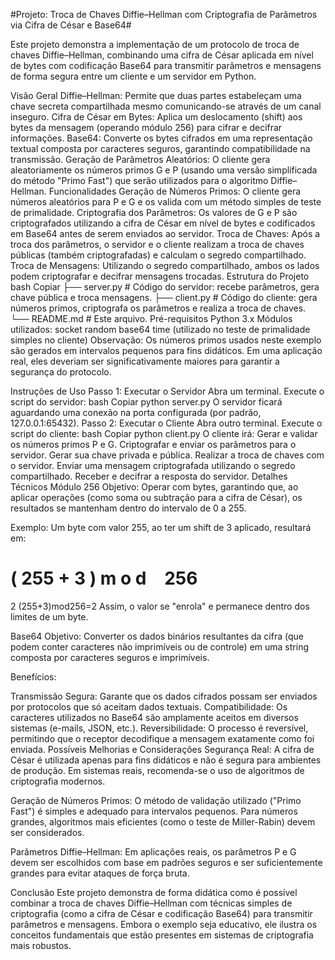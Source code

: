 #Projeto: Troca de Chaves Diffie–Hellman com Criptografia de Parâmetros via Cifra de César e Base64#

Este projeto demonstra a implementação de um protocolo de troca de chaves Diffie–Hellman, combinando uma cifra de César aplicada em nível de bytes com codificação Base64 para transmitir parâmetros e mensagens de forma segura entre um cliente e um servidor em Python.

Visão Geral
Diffie–Hellman: Permite que duas partes estabeleçam uma chave secreta compartilhada mesmo comunicando-se através de um canal inseguro.
Cifra de César em Bytes: Aplica um deslocamento (shift) aos bytes da mensagem (operando módulo 256) para cifrar e decifrar informações.
Base64: Converte os bytes cifrados em uma representação textual composta por caracteres seguros, garantindo compatibilidade na transmissão.
Geração de Parâmetros Aleatórios: O cliente gera aleatoriamente os números primos G e P (usando uma versão simplificada do método "Primo Fast") que serão utilizados para o algoritmo Diffie–Hellman.
Funcionalidades
Geração de Números Primos: O cliente gera números aleatórios para P e G e os valida com um método simples de teste de primalidade.
Criptografia dos Parâmetros: Os valores de G e P são criptografados utilizando a cifra de César em nível de bytes e codificados em Base64 antes de serem enviados ao servidor.
Troca de Chaves: Após a troca dos parâmetros, o servidor e o cliente realizam a troca de chaves públicas (também criptografadas) e calculam o segredo compartilhado.
Troca de Mensagens: Utilizando o segredo compartilhado, ambos os lados podem criptografar e decifrar mensagens trocadas.
Estrutura do Projeto
bash
Copiar
├── server.py    # Código do servidor: recebe parâmetros, gera chave pública e troca mensagens.
├── client.py    # Código do cliente: gera números primos, criptografa os parâmetros e realiza a troca de chaves.
└── README.md    # Este arquivo.
Pré-requisitos
Python 3.x
Módulos utilizados:
socket
random
base64
time (utilizado no teste de primalidade simples no cliente)
Observação: Os números primos usados neste exemplo são gerados em intervalos pequenos para fins didáticos. Em uma aplicação real, eles deveriam ser significativamente maiores para garantir a segurança do protocolo.

Instruções de Uso
Passo 1: Executar o Servidor
Abra um terminal.
Execute o script do servidor:
bash
Copiar
python server.py
O servidor ficará aguardando uma conexão na porta configurada (por padrão, 127.0.0.1:65432).
Passo 2: Executar o Cliente
Abra outro terminal.
Execute o script do cliente:
bash
Copiar
python client.py
O cliente irá:
Gerar e validar os números primos P e G.
Criptografar e enviar os parâmetros para o servidor.
Gerar sua chave privada e pública.
Realizar a troca de chaves com o servidor.
Enviar uma mensagem criptografada utilizando o segredo compartilhado.
Receber e decifrar a resposta do servidor.
Detalhes Técnicos
Módulo 256
Objetivo:
Operar com bytes, garantindo que, ao aplicar operações (como soma ou subtração para a cifra de César), os resultados se mantenham dentro do intervalo de 0 a 255.

Exemplo:
Um byte com valor 255, ao ter um shift de 3 aplicado, resultará em:

(
255
+
3
)
m
o
d
 
 
256
=
2
(255+3)mod256=2
Assim, o valor se "enrola" e permanece dentro dos limites de um byte.

Base64
Objetivo:
Converter os dados binários resultantes da cifra (que podem conter caracteres não imprimíveis ou de controle) em uma string composta por caracteres seguros e imprimíveis.

Benefícios:

Transmissão Segura: Garante que os dados cifrados possam ser enviados por protocolos que só aceitam dados textuais.
Compatibilidade: Os caracteres utilizados no Base64 são amplamente aceitos em diversos sistemas (e-mails, JSON, etc.).
Reversibilidade: O processo é reversível, permitindo que o receptor decodifique a mensagem exatamente como foi enviada.
Possíveis Melhorias e Considerações
Segurança Real:
A cifra de César é utilizada apenas para fins didáticos e não é segura para ambientes de produção. Em sistemas reais, recomenda-se o uso de algoritmos de criptografia modernos.

Geração de Números Primos:
O método de validação utilizado ("Primo Fast") é simples e adequado para intervalos pequenos. Para números grandes, algoritmos mais eficientes (como o teste de Miller-Rabin) devem ser considerados.

Parâmetros Diffie–Hellman:
Em aplicações reais, os parâmetros P e G devem ser escolhidos com base em padrões seguros e ser suficientemente grandes para evitar ataques de força bruta.

Conclusão
Este projeto demonstra de forma didática como é possível combinar a troca de chaves Diffie–Hellman com técnicas simples de criptografia (como a cifra de César e codificação Base64) para transmitir parâmetros e mensagens. Embora o exemplo seja educativo, ele ilustra os conceitos fundamentais que estão presentes em sistemas de criptografia mais robustos.
